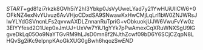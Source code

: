 $START$+gd81zi7rkzk8GVh5iY2hI3Ybkp0JsVyUweLYad7y21YwHUiUIlCW6+0OFkNZ4exNvYUvuz6AvVHjoCDxdSA9SNwawKxHwCMjLqLrl1bW0ZNJWRsJlwYLYdGSVncnLFs2qvvwAXDLZnnanRuTpriG+vObkuokjUJW6VwuFvYw0z3EIYYfesd2O1Uep0xJmUJ+UxVw7YiU1gYYk7pPwAmexCqXRuWNXSgU9lGgveDkLq05Oo9NaYTGvRM9hLJsD0mn8f2NJthZcwf09bD6Y6SCjCZqpN8LHQvSg2iKc9eIpnpKAoGkXUG0gBwh6hqozSw$END$
